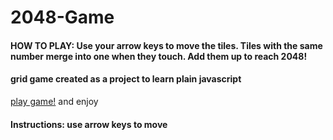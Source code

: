 # 2048-Game

#### HOW TO PLAY: Use your arrow keys to move the tiles. Tiles with the same number merge into one when they touch. Add them up to reach 2048!

#### grid game created as a project to learn plain javascript

[play game!](https://santosh-2048.netlify.app/) and enjoy

#### Instructions:  use arrow keys to move 
